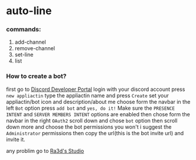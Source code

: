 # auto-line

### commands: 
1. add-channel
2. remove-channel
3. set-line
4. list


### How to create a bot?
first go to [Discord Developer Portal](https://discord.com/developers/applications/)
login with your discord account
press `new appliactin`
type the appliactin name and press `Create`
set your appliactin/bot icon and description/about me
choose form the navbar in the left `Bot` option
press `add bot` and `yes, do it!`
Make sure the `PRESENCE INTENT` and `SERVER MEMBERS INTENT` options are enabled
then chose form the navbar in the right `OAuth2`
scroll down and chose `bot` option then scroll down more and choose the bot permissions you won't i suggest the `Administrator` permissions then copy the url(this is the bot invite url) and invite it.


any problim go to [Ra3d's Studio](https://discord.gg/mHmPKHqXCt)
